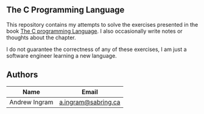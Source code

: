## The C Programming Language
This repository contains my attempts to solve the exercises presented in the book [The C programming Language](https://www.goodreads.com/book/show/515601.The_C_Programming_Language). I also occasionally write notes or thoughts about the chapter.

I do not guarantee the correctness of any of these exercises, I am just a software engineer learning a new language.


## Authors
| Name          | Email               |
| --------------|---------------------|
| Andrew Ingram | a.ingram@sabring.ca |